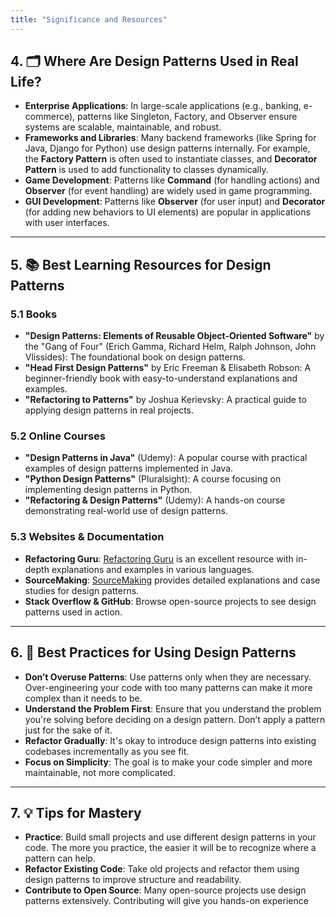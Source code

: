 ```yaml
---
title: "Significance and Resources"
---
```


## 4. 🗂️ **Where Are Design Patterns Used in Real Life?**
- **Enterprise Applications**: In large-scale applications (e.g., banking, e-commerce), patterns like Singleton, Factory, and Observer ensure systems are scalable, maintainable, and robust.
- **Frameworks and Libraries**: Many backend frameworks (like Spring for Java, Django for Python) use design patterns internally. For example, the **Factory Pattern** is often used to instantiate classes, and **Decorator Pattern** is used to add functionality to classes dynamically.
- **Game Development**: Patterns like **Command** (for handling actions) and **Observer** (for event handling) are widely used in game programming.
- **GUI Development**: Patterns like **Observer** (for user input) and **Decorator** (for adding new behaviors to UI elements) are popular in applications with user interfaces.

---

## 5. 📚 **Best Learning Resources for Design Patterns**

### 5.1 **Books**
- **"Design Patterns: Elements of Reusable Object-Oriented Software"** by the "Gang of Four" (Erich Gamma, Richard Helm, Ralph Johnson, John Vlissides): The foundational book on design patterns.
- **"Head First Design Patterns"** by Eric Freeman & Elisabeth Robson: A beginner-friendly book with easy-to-understand explanations and examples.
- **"Refactoring to Patterns"** by Joshua Kerievsky: A practical guide to applying design patterns in real projects.

### 5.2 **Online Courses**
- **"Design Patterns in Java"** (Udemy): A popular course with practical examples of design patterns implemented in Java.
- **"Python Design Patterns"** (Pluralsight): A course focusing on implementing design patterns in Python.
- **"Refactoring & Design Patterns"** (Udemy): A hands-on course demonstrating real-world use of design patterns.

### 5.3 **Websites & Documentation**
- **Refactoring Guru**: [Refactoring Guru](https://refactoring.guru/design-patterns) is an excellent resource with in-depth explanations and examples in various languages.
- **SourceMaking**: [SourceMaking](https://sourcemaking.com/design_patterns) provides detailed explanations and case studies for design patterns.
- **Stack Overflow & GitHub**: Browse open-source projects to see design patterns used in action.

---

## 6. 🔄 **Best Practices for Using Design Patterns**
- **Don’t Overuse Patterns**: Use patterns only when they are necessary. Over-engineering your code with too many patterns can make it more complex than it needs to be.
- **Understand the Problem First**: Ensure that you understand the problem you're solving before deciding on a design pattern. Don’t apply a pattern just for the sake of it.
- **Refactor Gradually**: It's okay to introduce design patterns into existing codebases incrementally as you see fit.
- **Focus on Simplicity**: The goal is to make your code simpler and more maintainable, not more complicated.

---

## 7. 💡 **Tips for Mastery**
- **Practice**: Build small projects and use different design patterns in your code. The more you practice, the easier it will be to recognize where a pattern can help.
- **Refactor Existing Code**: Take old projects and refactor them using design patterns to improve structure and readability.
- **Contribute to Open Source**: Many open-source projects use design patterns extensively. Contributing will give you hands-on experience